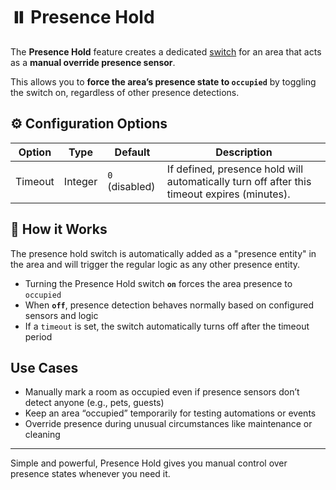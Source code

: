 # ⏸️ Presence Hold

The **Presence Hold** feature creates a dedicated [switch](https://www.home-assistant.io/integrations/switch/) for an area that acts as a **manual override presence sensor**.

This allows you to **force the area’s presence state to `occupied`** by toggling the switch on, regardless of other presence detections.

## ⚙️ Configuration Options

| Option                | Type    | Default | Description                                                                 |
|-----------------------|--------|---------|-----------------------------------------------------------------------------|
| Timeout | Integer   | `0` (disabled)     | If defined, presence hold will automatically turn off after this timeout expires (minutes). |

## 🚀 How it Works

The presence hold switch is automatically added as a "presence entity" in the area and will trigger the regular logic as any other presence entity.

- Turning the Presence Hold switch **`on`** forces the area presence to `occupied`
- When **`off`**, presence detection behaves normally based on configured sensors and logic
- If a `timeout` is set, the switch automatically turns off after the timeout period

## Use Cases

- Manually mark a room as occupied even if presence sensors don’t detect anyone (e.g., pets, guests)
- Keep an area “occupied” temporarily for testing automations or events
- Override presence during unusual circumstances like maintenance or cleaning

---

Simple and powerful, Presence Hold gives you manual control over presence states whenever you need it.
